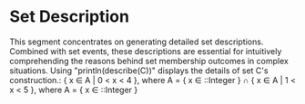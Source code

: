 # Set Description
This segment concentrates on generating detailed set descriptions. Combined with set events, these descriptions are essential for intuitively comprehending the reasons behind set membership outcomes in complex situations. Using "println(describe(C))" displays the details of set C's construction.: { x ∈ A | 0 < x < 4 }, where A = { x ∈ ::Integer } ∩ { x ∈ A | 1 < x < 5 }, where A = { x ∈ ::Integer }
